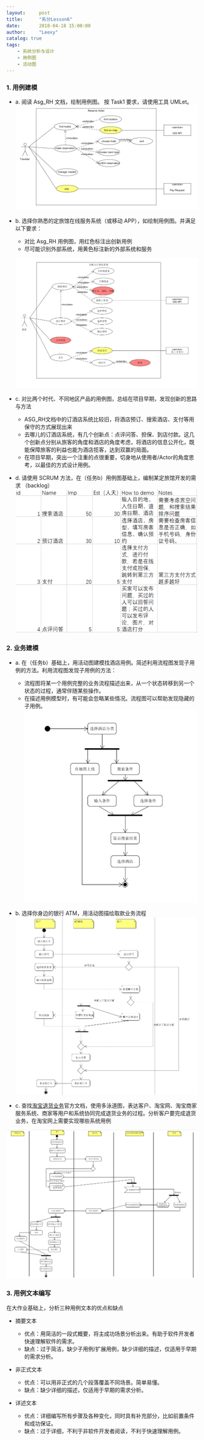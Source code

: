 ```yaml
---
layout:     post
title:      "系分Lesson6"
date:       2018-04-18 15:00:00
author:     "Leexy"
catalog: true
tags:
    - 系统分析与设计
    - 用例图
    - 活动图
---
```


### 1. 用例建模

 - a. 阅读 Asg_RH 文档，绘制用例图。 按 Task1 要求，请使用工具 UMLet。
 ![hotel use case diagram](/img/post_img/2018-04-18-Lesson6/hotel_use_case.png)
 - b. 选择你熟悉的定旅馆在线服务系统（或移动 APP），如绘制用例图。并满足以下要求：
	 - 对比 Asg_RH 用例图，用红色标注出创新用例
	 - 尽可能识别外部系统，用黄色标注新的外部系统和服务

	![qunar use case diagram](/img/post_img/2018-04-18-Lesson6/qunar_use_case.png)
 - c. 对比两个时代、不同地区产品的用例图，总结在项目早期，发现创新的思路与方法

 	 - ASG_RH文档中的订酒店系统比较旧，将酒店预订、搜索酒店、支付等用保守的方式展现出来
 	 - 去哪儿的订酒店系统，有几个创新点：点评问答、担保、到店付款。这几个创新点分别从旅客的角度和酒店的角度考虑，将酒店的信息公开化，既能保障旅客的利益也能为酒店揽客，达到双赢的局面。
 	 - 在项目早期，突出一个注重的点很重要，切身地从使用者/Actor的角度思考，以最佳的方式设计用例。

 - d. 请使用 SCRUM 方法，在（任务b）用例图基础上，编制某定旅馆开发的需求 （backlog）
 	![qunar backlog](/img/post_img/2018-04-18-Lesson6/qunar_backlog.png)


### 2. 业务建模

 - a. 在（任务b）基础上，用活动图建模找酒店用例。简述利用流程图发现子用例的方法。利用流程图发现子用例的方法：
   - 流程图将某一个用例完整的业务流程描述出来，从一个状态转移到另一个状态的过程，通常伴随某些操作。
   - 在描述用例模型时，有可能会忽略某些情况。流程图可以帮助发现隐藏的子用例。
 ![qunar find hotel activity](/img/post_img/2018-04-18-Lesson6/qunar_activity.png)

 - b. 选择你身边的银行 ATM，用活动图描绘取款业务流程
 ![ATM_activity](/img/post_img/2018-04-18-Lesson6/ATM_activity.png)
 - c. 查找[淘宝退货业务](https://consumerservice.taobao.com/self-help#page=issue-detail&knowledgeId=1119776)官方文档，使用多泳道图，表达客户、淘宝网、淘宝商家服务系统、商家等用户和系统协同完成退货业务的过程。分析客户要完成退货业务，在淘宝网上需要实现哪些系统用例

 ![taobao sales return](/img/post_img/2018-04-18-Lesson6/taobao.png)

### 3. 用例文本编写

在大作业基础上，分析三种用例文本的优点和缺点

 - 摘要文本

 	 - 优点：用简洁的一段式概要，将主成功场景分析出来。有助于软件开发者快速理解软件的需求。
 	 - 缺点：过于简洁，缺少子用例/扩展用例，缺少详细的描述，仅适用于早期的需求分析。
 - 非正式文本

 	 - 优点：可以用非正式的几个段落覆盖不同场景。简单易懂。
 	 - 缺点：缺少详细的描述，仅适用于早期的需求分析。
 - 详述文本

 	 - 优点：详细编写所有步骤及各种变化，同时具有补充部分，比如前置条件和成功保证。
 	 - 缺点：过于详细，不利于非软件开发者阅读，不利于快速理解用例。